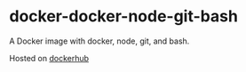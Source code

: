 # docker-docker-node-git-bash

A Docker image with docker, node, git, and bash.

Hosted on [dockerhub](https://hub.docker.com/r/deanrather/docker-docker-node-git-bash/)
